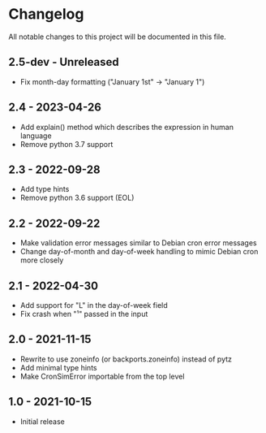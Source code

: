 # Changelog
All notable changes to this project will be documented in this file.

## 2.5-dev - Unreleased
- Fix month-day formatting ("January 1st" -> "January 1")

## 2.4 - 2023-04-26
- Add explain() method which describes the expression in human language
- Remove python 3.7 support

## 2.3 - 2022-09-28
- Add type hints
- Remove python 3.6 support (EOL)

## 2.2 - 2022-09-22
- Make validation error messages similar to Debian cron error messages
- Change day-of-month and day-of-week handling to mimic Debian cron more closely

## 2.1 - 2022-04-30
- Add support for "L" in the day-of-week field
- Fix crash when "¹" passed in the input

## 2.0 - 2021-11-15
- Rewrite to use zoneinfo (or backports.zoneinfo) instead of pytz
- Add minimal type hints
- Make CronSimError importable from the top level

## 1.0 - 2021-10-15

- Initial release